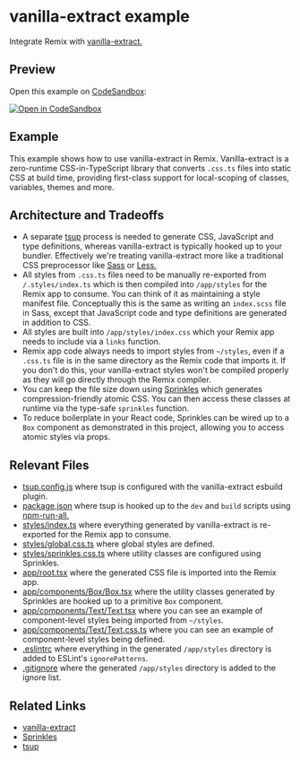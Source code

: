 # vanilla-extract example

Integrate Remix with [vanilla-extract.](https://vanilla-extract.style)

## Preview

Open this example on [CodeSandbox](https://codesandbox.com):

[![Open in CodeSandbox](https://codesandbox.io/static/img/play-codesandbox.svg)](https://codesandbox.io/s/github/remix-run/remix/tree/main/examples/vanilla-extract)

## Example

This example shows how to use vanilla-extract in Remix. Vanilla-extract is a zero-runtime CSS-in-TypeScript library that converts `.css.ts` files into static CSS at build time, providing first-class support for local-scoping of classes, variables, themes and more.

## Architecture and Tradeoffs

- A separate [tsup](https://github.com/egoist/tsup) process is needed to generate CSS, JavaScript and type definitions, whereas vanilla-extract is typically hooked up to your bundler. Effectively we're treating vanilla-extract more like a traditional CSS preprocessor like [Sass](https://sass-lang.com) or [Less.](https://lesscss.org)
- All styles from `.css.ts` files need to be manually re-exported from `/.styles/index.ts` which is then compiled into `/app/styles` for the Remix app to consume. You can think of it as maintaining a style manifest file. Conceptually this is the same as writing an `index.scss` file in Sass, except that JavaScript code and type definitions are generated in addition to CSS.
- All styles are built into `/app/styles/index.css` which your Remix app needs to include via a `links` function.
- Remix app code always needs to import styles from `~/styles`, even if a `.css.ts` file is in the same directory as the Remix code that imports it. If you don't do this, your vanilla-extract styles won't be compiled properly as they will go directly through the Remix compiler.
- You can keep the file size down using [Sprinkles](https://vanilla-extract.style/documentation/packages/sprinkles) which generates compression-friendly atomic CSS. You can then access these classes at runtime via the type-safe `sprinkles` function.
- To reduce boilerplate in your React code, Sprinkles can be wired up to a `Box` component as demonstrated in this project, allowing you to access atomic styles via props.

## Relevant Files

- [tsup.config.js](./tsup.config.js) where tsup is configured with the vanilla-extract esbuild plugin.
- [package.json](./package.json) where tsup is hooked up to the `dev` and `build` scripts using [npm-run-all.](http://npmjs.com/package/npm-run-all)
- [styles/index.ts](./styles/index.ts) where everything generated by vanilla-extract is re-exported for the Remix app to consume.
- [styles/global.css.ts](./styles/global.css.ts) where global styles are defined.
- [styles/sprinkles.css.ts](./styles/sprinkles.css.ts) where utility classes are configured using Sprinkles.
- [app/root.tsx](./app/root.tsx) where the generated CSS file is imported into the Remix app.
- [app/components/Box/Box.tsx](./app/components/Box/Box.tsx) where the utility classes generated by Sprinkles are hooked up to a primitive `Box` component.
- [app/components/Text/Text.tsx](./app/components/Text/Text.tsx) where you can see an example of component-level styles being imported from `~/styles`.
- [app/components/Text/Text.css.ts](./app/components/Text/Text.css.ts) where you can see an example of component-level styles being defined.
- [.eslintrc](.eslintrc) where everything in the generated `/app/styles` directory is added to ESLint's `ignorePatterns`.
- [.gitignore](.gitignore) where the generated `/app/styles` directory is added to the ignore list.

## Related Links

- [vanilla-extract](https://vanilla-extract.style)
- [Sprinkles](https://vanilla-extract.style/documentation/packages/sprinkles)
- [tsup](https://tsup.egoist.dev)
